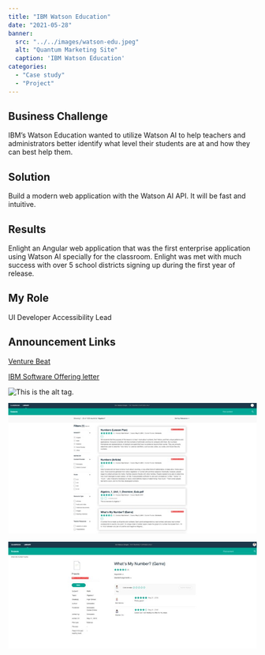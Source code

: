 ```yaml
---
title: "IBM Watson Education"
date: "2021-05-28"
banner:
  src: "../../images/watson-edu.jpeg"
  alt: "Quantum Marketing Site"
  caption: 'IBM Watson Education'
categories:
  - "Case study"
  - "Project"
---
```


## Business Challenge

IBM’s Watson Education wanted to utilize Watson AI to help teachers and administrators better identify what level their students are at and how they can best help them.

## Solution

Build a modern web application with the Watson AI API. It will be fast and intuitive.

## Results

Enlight an Angular web application that was the first enterprise application using Watson AI specially for the classroom. Enlight was met with much  success with over 5 school districts signing up during the first year of release.

## My Role
UI Developer Accessibility Lead

## Announcement Links
[Venture Beat](https://venturebeat.com/ai/ibms-watson-education-partners-with-scholastic-and-edmodo-for-classroom-content-recommendations/)

[IBM Software Offering letter](https://www.ibm.com/common/ssi/cgi-bin/ssialias?htmlfid=897/ENUS218-010&infotype=AN&subtype=CA#:~:text=Back%20to%20top-,Overview,and%20aptitude%20of%20every%20student.)

![This is the alt tag.](https://media.giphy.com/media/r9prz4ASRi9AQve1Sb/giphy.gif "This is a markdown [caption](https://konstantin.digital).")

![This is the alt tag.](../../images/we-1.jpeg)

![This is the alt tag.](../../images/we-2.jpeg)